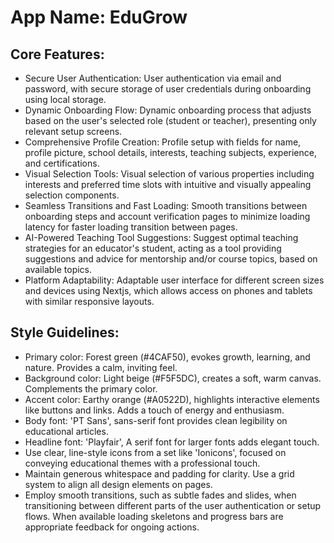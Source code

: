 # **App Name**: EduGrow

## Core Features:

- Secure User Authentication: User authentication via email and password, with secure storage of user credentials during onboarding using local storage.
- Dynamic Onboarding Flow: Dynamic onboarding process that adjusts based on the user's selected role (student or teacher), presenting only relevant setup screens.
- Comprehensive Profile Creation: Profile setup with fields for name, profile picture, school details, interests, teaching subjects, experience, and certifications.
- Visual Selection Tools: Visual selection of various properties including interests and preferred time slots with intuitive and visually appealing selection components.
- Seamless Transitions and Fast Loading: Smooth transitions between onboarding steps and account verification pages to minimize loading latency for faster loading transition between pages.
- AI-Powered Teaching Tool Suggestions: Suggest optimal teaching strategies for an educator's student, acting as a tool providing suggestions and advice for mentorship and/or course topics, based on available topics.
- Platform Adaptability: Adaptable user interface for different screen sizes and devices using Nextjs, which allows access on phones and tablets with similar responsive layouts.

## Style Guidelines:

- Primary color: Forest green (#4CAF50), evokes growth, learning, and nature. Provides a calm, inviting feel.
- Background color: Light beige (#F5F5DC), creates a soft, warm canvas. Complements the primary color.
- Accent color: Earthy orange (#A0522D), highlights interactive elements like buttons and links. Adds a touch of energy and enthusiasm.
- Body font: 'PT Sans', sans-serif font provides clean legibility on educational articles.
- Headline font: 'Playfair', A serif font for larger fonts adds elegant touch.
- Use clear, line-style icons from a set like 'Ionicons', focused on conveying educational themes with a professional touch.
- Maintain generous whitespace and padding for clarity. Use a grid system to align all design elements on pages.
- Employ smooth transitions, such as subtle fades and slides, when transitioning between different parts of the user authentication or setup flows. When available loading skeletons and progress bars are appropriate feedback for ongoing actions.
